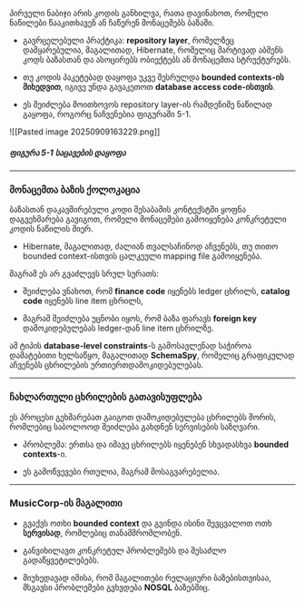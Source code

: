 პირველი ნაბიჯი არის კოდის განხილვა, რათა დავინახოთ, რომელი ნაწილები წააკითხავენ ან ჩაწერენ მონაცემებს ბაზაში.

- გავრცელებული პრაქტიკა: **repository layer**, რომელზეც დამყარებულია, მაგალითად, Hibernate, რომელიც მარტივად აბმენს კოდს ბაზასთან და ასოცირებს ობიექტებს ან მონაცემთა სტრუქტურებს.
    
- თუ კოდის პაკეტებად დაყოფა უკვე შესრულდა **bounded contexts-ის მიხედვით**, იგივე უნდა გავაკეთოთ **database access code-ისთვის**.
    
- ეს შეიძლება მოითხოვოს repository layer-ის რამდენიმე ნაწილად გაყოფა, როგორც ნაჩვენებია ფიგურაში 5-1.

![[Pasted image 20250909163229.png]]
##### ფიგურა 5-1 საცავების დაყოფა

---

### მონაცემთა ბაზის ქოლოკაცია

ბაზასთან დაკავშირებული კოდი შესაბამის კონტექსტში ყოფნა დაგვეხმარება გავიგოთ, რომელი მონაცემები გამოიყენება კონკრეტული კოდის ნაწილის მიერ.

- Hibernate, მაგალითად, ძალიან თვალსაჩინოდ აჩვენებს, თუ თითო bounded context-ისთვის ცალკეული mapping file გამოიყენება.
    

მაგრამ ეს არ გვაძლევს სრულ სურათს:

- შეიძლება ვნახოთ, რომ **finance code** იყენებს ledger ცხრილს, **catalog code** იყენებს line item ცხრილს,
    
- მაგრამ შეიძლება უცნობი იყოს, რომ ბაზა ფარავს **foreign key** დამოკიდებულებას ledger-დან line item ცხრილზე.
    

ამ ტიპის **database-level constraints**-ს გამოსავლენად საჭიროა დამატებითი ხელსაწყო, მაგალითად **SchemaSpy**, რომელიც გრაფიკულად აჩვენებს ცხრილების ურთიერთდამოკიდებულებას.

---

### ჩახლართული ცხრილების გათავისუფლება

ეს პროცესი გეხმარებათ გაიგოთ დამოკიდებულება ცხრილებს შორის, რომლებიც საბოლოოდ შეიძლება გახდნენ სერვისების საზღვარი.

- პრობლემა: ერთსა და იმავე ცხრილებს იყენებენ სხვადასხვა **bounded contexts**-ი.
    
- ეს გამოწვევები რთულია, მაგრამ მოსაგვარებელია.
    

---

### MusicCorp-ის მაგალითი

- გვაქვს ოთხი **bounded context** და გვინდა ისინი შევცვალოთ ოთხ **სერვისად**, რომლებიც თანამშრომლობენ.
    
- განვიხილავთ კონკრეტულ პრობლემებს და შესაძლო გადაწყვეტილებებს.
    
- მიუხედავად იმისა, რომ მაგალითები რელაციური ბაზებისთვისაა, მსგავსი პრობლემები გვხვდება **NOSQL** ბაზებშიც.